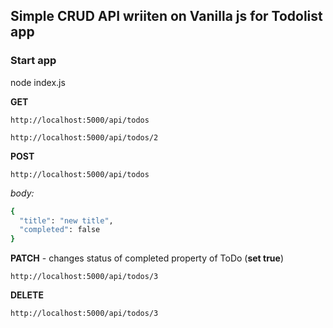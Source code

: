 ## Simple CRUD API wriiten on Vanilla js for Todolist app
### Start app
node index.js

**GET**

``http://localhost:5000/api/todos``


``http://localhost:5000/api/todos/2``

**POST**

``http://localhost:5000/api/todos``

_body:_
```sh
{
  "title": "new title",
  "completed": false
}
```

**PATCH** - changes status of completed property of ToDo (**set true**)

``http://localhost:5000/api/todos/3``

**DELETE**

``http://localhost:5000/api/todos/3``
